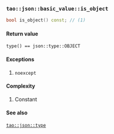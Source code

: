 ### `tao::json::basic_value::is_object`

```c++
bool is_object() const; // (1)
```

#### Return value

`type() == json::type::OBJECT`

#### Exceptions

1. `noexcept`

#### Complexity

1. Constant

#### See also

[`tao::json::type`](../type.md)
